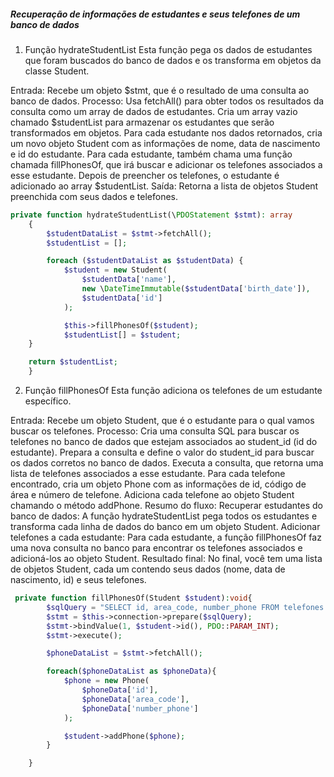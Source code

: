 ##### Recuperação de informações de estudantes e seus telefones de um banco de dados

1. Função hydrateStudentList
Esta função pega os dados de estudantes que foram buscados do banco de dados e os transforma em objetos da classe Student.

Entrada: Recebe um objeto $stmt, que é o resultado de uma consulta ao banco de dados.
Processo:
Usa fetchAll() para obter todos os resultados da consulta como um array de dados de estudantes.
Cria um array vazio chamado $studentList para armazenar os estudantes que serão transformados em objetos.
Para cada estudante nos dados retornados, cria um novo objeto Student com as informações de nome, data de nascimento e id do estudante.
Para cada estudante, também chama uma função chamada fillPhonesOf, que irá buscar e adicionar os telefones associados a esse estudante.
Depois de preencher os telefones, o estudante é adicionado ao array $studentList.
Saída: Retorna a lista de objetos Student preenchida com seus dados e telefones.

```php
private function hydrateStudentList(\PDOStatement $stmt): array
    {
        $studentDataList = $stmt->fetchAll();
        $studentList = [];

        foreach ($studentDataList as $studentData) {
            $student = new Student(
                $studentData['name'],
                new \DateTimeImmutable($studentData['birth_date']),
                $studentData['id']
            );

            $this->fillPhonesOf($student);
            $studentList[] = $student;
    }

    return $studentList;
    }
```
2. Função fillPhonesOf
Esta função adiciona os telefones de um estudante específico.

Entrada: Recebe um objeto Student, que é o estudante para o qual vamos buscar os telefones.
Processo:
Cria uma consulta SQL para buscar os telefones no banco de dados que estejam associados ao student_id (id do estudante).
Prepara a consulta e define o valor do student_id para buscar os dados corretos no banco de dados.
Executa a consulta, que retorna uma lista de telefones associados a esse estudante.
Para cada telefone encontrado, cria um objeto Phone com as informações de id, código de área e número de telefone.
Adiciona cada telefone ao objeto Student chamando o método addPhone.
Resumo do fluxo:
Recuperar estudantes do banco de dados: A função hydrateStudentList pega todos os estudantes e transforma cada linha de dados do banco em um objeto Student.
Adicionar telefones a cada estudante: Para cada estudante, a função fillPhonesOf faz uma nova consulta no banco para encontrar os telefones associados e adicioná-los ao objeto Student.
Resultado final: No final, você tem uma lista de objetos Student, cada um contendo seus dados (nome, data de nascimento, id) e seus telefones.

```php
 private function fillPhonesOf(Student $student):void{
        $sqlQuery = "SELECT id, area_code, number_phone FROM telefones WHERE student_id = ?";
        $stmt = $this->connection->prepare($sqlQuery);
        $stmt->bindValue(1, $student->id(), PDO::PARAM_INT);
        $stmt->execute();

        $phoneDataList = $stmt->fetchAll();

        foreach($phoneDataList as $phoneData){
            $phone = new Phone(
                $phoneData['id'],
                $phoneData['area_code'],
                $phoneData['number_phone']
            );

            $student->addPhone($phone);
        }

    }
```